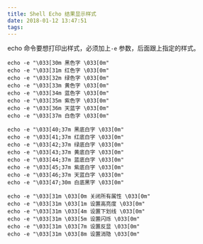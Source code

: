 ```yaml
---
title: Shell Echo 结果显示样式
date: 2018-01-12 13:47:51
tags:
---
```

echo 命令要想打印出样式，必须加上`-e` 参数，后面跟上指定的样式。

	echo -e "\033[30m 黑色字 \033[0m"
	echo -e "\033[31m 红色字 \033[0m"
	echo -e "\033[32m 绿色字 \033[0m"
	echo -e "\033[33m 黄色字 \033[0m"
	echo -e "\033[34m 蓝色字 \033[0m"
	echo -e "\033[35m 紫色字 \033[0m"
	echo -e "\033[36m 天蓝字 \033[0m"
	echo -e "\033[37m 白色字 \033[0m"
	
	echo -e "\033[40;37m 黑底白字 \033[0m"
	echo -e "\033[41;37m 红底白字 \033[0m"
	echo -e "\033[42;37m 绿底白字 \033[0m"
	echo -e "\033[43;37m 黄底白字 \033[0m"
	echo -e "\033[44;37m 蓝底白字 \033[0m"
	echo -e "\033[45;37m 紫底白字 \033[0m"
	echo -e "\033[46;37m 天蓝白字 \033[0m"
	echo -e "\033[47;30m 白底黑字 \033[0m"
	
	echo -e "\033[31m \033[0m 关闭所有属性 \033[0m"
	echo -e "\033[31m \033[1m 设置高亮度 \033[0m"
	echo -e "\033[31m \033[4m 设置下划线 \033[0m"
	echo -e "\033[31m \033[5m 设置闪烁 \033[0m"
	echo -e "\033[31m \033[7m 设置反显 \033[0m"
	echo -e "\033[31m \033[8m 设置消隐 \033[0m"

